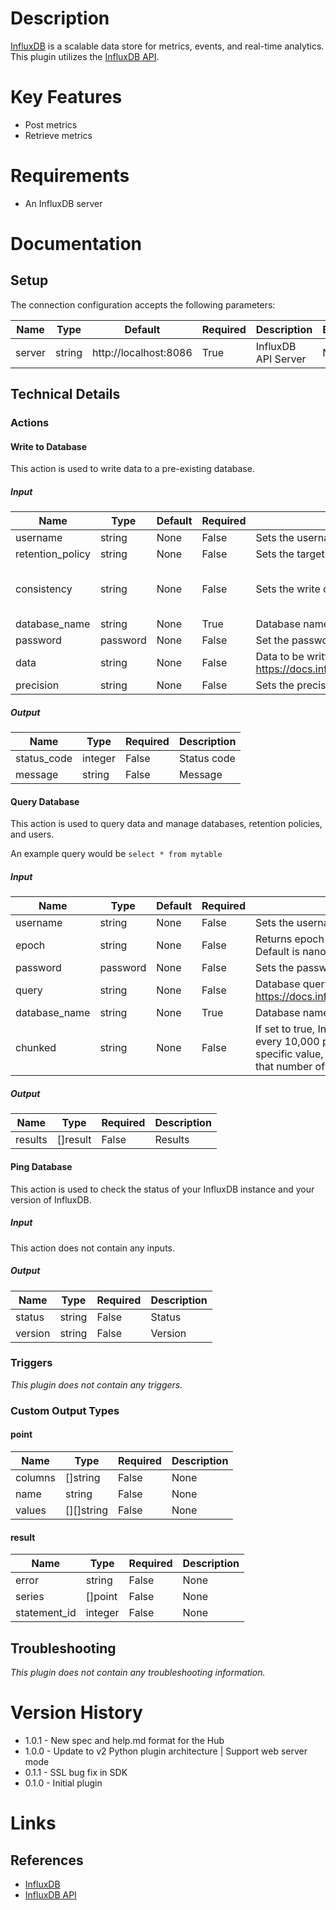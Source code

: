 # Description

[InfluxDB](https://docs.influxdata.com/influxdb) is a scalable data store for metrics, events, and real-time analytics.
This plugin utilizes the [InfluxDB API](https://docs.influxdata.com/influxdb/v1.2/tools/api/).

# Key Features

* Post metrics
* Retrieve metrics

# Requirements

* An InfluxDB server

# Documentation

## Setup

The connection configuration accepts the following parameters:

|Name|Type|Default|Required|Description|Enum|
|----|----|-------|--------|-----------|----|
|server|string|http\://localhost\:8086|True|InfluxDB API Server|None|

## Technical Details

### Actions

#### Write to Database

This action is used to write data to a pre-existing database.

##### Input

|Name|Type|Default|Required|Description|Enum|
|----|----|-------|--------|-----------|----|
|username|string|None|False|Sets the username for authentication|None|
|retention_policy|string|None|False|Sets the target retention policy for the write|None|
|consistency|string|None|False|Sets the write consistency for the point. One of [any,one,quorum,all]|['any', 'one', 'quorum', 'all']|
|database_name|string|None|True|Database name|None|
|password|password|None|False|Set the password for authentication|None|
|data|string|None|False|Data to be written into the database. Must be in Line Protocol format. See https://docs.influxdata.com/influxdb/v1.2/write_protocols/line_protocol_tutorial/|None|
|precision|string|None|False|Sets the precision for the supplied Unix time values|None|

##### Output

|Name|Type|Required|Description|
|----|----|--------|-----------|
|status_code|integer|False|Status code|
|message|string|False|Message|

#### Query Database

This action is used to query data and manage databases, retention policies, and users.

An example query would be `select * from mytable`

##### Input

|Name|Type|Default|Required|Description|Enum|
|----|----|-------|--------|-----------|----|
|username|string|None|False|Sets the username for authentication|None|
|epoch|string|None|False|Returns epoch timestamps with the specified precision. Default is nanoseconds|None|
|password|password|None|False|Sets the password for authentication|None|
|query|string|None|False|Database query. Must follow InfluxQL syntax. See https://docs.influxdata.com/influxdb/v1.2/query_language/|None|
|database_name|string|None|True|Database name|None|
|chunked|string|None|False|If set to true, InfluxDB chunks responses by series or by every 10,000 points, whichever occurs first. If set to a specific value, InfluxDB chunks responses by series or by that number of points|None|

##### Output

|Name|Type|Required|Description|
|----|----|--------|-----------|
|results|[]result|False|Results|

#### Ping Database

This action is used to check the status of your InfluxDB instance and your version of InfluxDB.

##### Input

This action does not contain any inputs.

##### Output

|Name|Type|Required|Description|
|----|----|--------|-----------|
|status|string|False|Status|
|version|string|False|Version|

### Triggers

_This plugin does not contain any triggers._

### Custom Output Types

#### point

|Name|Type|Required|Description|
|----|----|--------|-----------|
|columns|[]string|False|None|
|name|string|False|None|
|values|[][]string|False|None|

#### result

|Name|Type|Required|Description|
|----|----|--------|-----------|
|error|string|False|None|
|series|[]point|False|None|
|statement_id|integer|False|None|

## Troubleshooting

_This plugin does not contain any troubleshooting information._

# Version History

* 1.0.1 - New spec and help.md format for the Hub
* 1.0.0 - Update to v2 Python plugin architecture | Support web server mode
* 0.1.1 - SSL bug fix in SDK
* 0.1.0 - Initial plugin

# Links

## References

* [InfluxDB](https://docs.influxdata.com/influxdb)
* [InfluxDB API](https://docs.influxdata.com/influxdb/v1.2/tools/api/)
